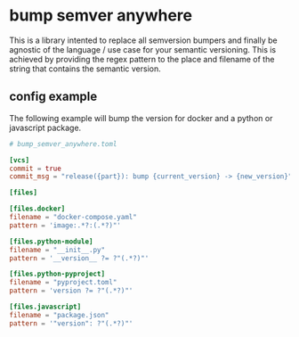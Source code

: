 # bump semver anywhere

This is a library intented to replace all semversion bumpers and finally be agnostic of the language / use case for your semantic versioning. This is achieved by providing the regex pattern to the place and filename of the string that contains the semantic version.


## config example

The following example will bump the version for docker and a python or javascript package.

```toml
# bump_semver_anywhere.toml

[vcs]
commit = true
commit_msg = "release({part}): bump {current_version} -> {new_version}"

[files]

[files.docker]
filename = "docker-compose.yaml"
pattern = 'image:.*?:(.*?)"'

[files.python-module]
filename = "__init__.py"
pattern = '__version__ ?= ?"(.*?)"'

[files.python-pyproject]
filename = "pyproject.toml"
pattern = 'version ?= ?"(.*?)"'

[files.javascript]
filename = "package.json"
pattern = '"version": ?"(.*?)"'
```